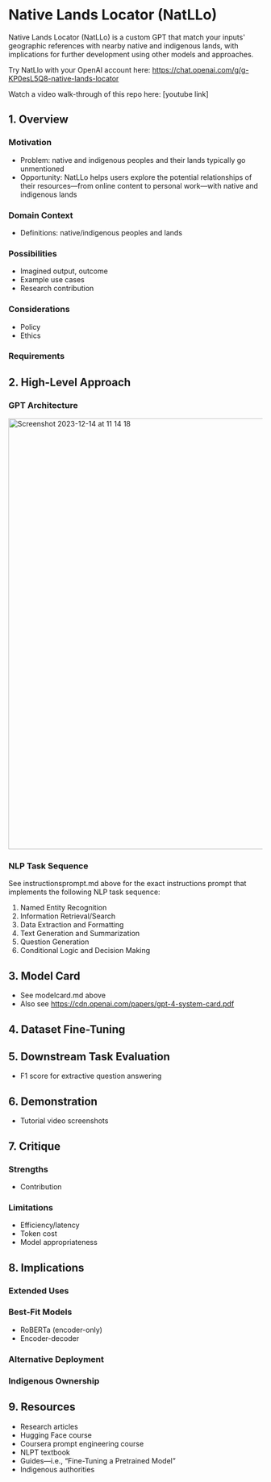 # Native Lands Locator (NatLLo)
Native Lands Locator (NatLLo) is a custom GPT that match your inputs' geographic references with nearby native and indigenous lands, with implications for further development using other models and approaches.

Try NatLlo with your OpenAI account here: https://chat.openai.com/g/g-KP0esL5Q8-native-lands-locator

Watch a video walk-through of this repo here: [youtube link]

## 1. Overview

### Motivation
- Problem: native and indigenous peoples and their lands typically go unmentioned
- Opportunity: NatLLo helps users explore the potential relationships of their resources—from online content to personal work—with native and indigenous lands

### Domain Context
- Definitions: native/indigenous peoples and lands

### Possibilities
- Imagined output, outcome
- Example use cases
- Research contribution

### Considerations
- Policy
- Ethics

### Requirements

## 2. High-Level Approach

### GPT Architecture
<img width="855" alt="Screenshot 2023-12-14 at 11 14 18" src="https://github.com/sadkowsk/native-lands-locator/assets/143565317/6910c003-d493-4024-8d18-83046cca46b6">

### NLP Task Sequence
See instructionsprompt.md above for the exact instructions prompt that implements the following NLP task sequence:
1. Named Entity Recognition
2. Information Retrieval/Search
3. Data Extraction and Formatting
4. Text Generation and Summarization
5. Question Generation
6. Conditional Logic and Decision Making

## 3. Model Card
- See modelcard.md above
- Also see https://cdn.openai.com/papers/gpt-4-system-card.pdf

## 4. Dataset Fine-Tuning

## 5. Downstream Task Evaluation
- F1 score for extractive question answering

## 6. Demonstration
- Tutorial video screenshots

## 7. Critique

### Strengths
- Contribution

### Limitations
- Efficiency/latency
- Token cost
- Model appropriateness

## 8. Implications

### Extended Uses

### Best-Fit Models
- RoBERTa (encoder-only)
- Encoder-decoder

### Alternative Deployment

### Indigenous Ownership

## 9. Resources
- Research articles
- Hugging Face course
- Coursera prompt engineering course
- NLPT textbook
- Guides—i.e., “Fine-Tuning a Pretrained Model”
- Indigenous authorities
